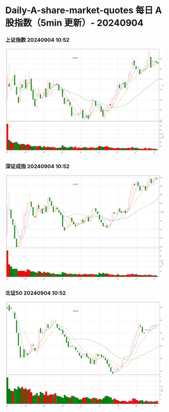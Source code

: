 
# Daily-A-share-market-quotes 每日 A 股指数（5min 更新）- 20240904

### 上证指数 20240904 10:52
![](./fig/2024/9/20240904-sh000001.png)

### 深证成指 20240904 10:52
![](./fig/2024/9/20240904-sz399001.png)

### 北证50 20240904 10:52
![](./fig/2024/9/20240904-bj899050.png)
